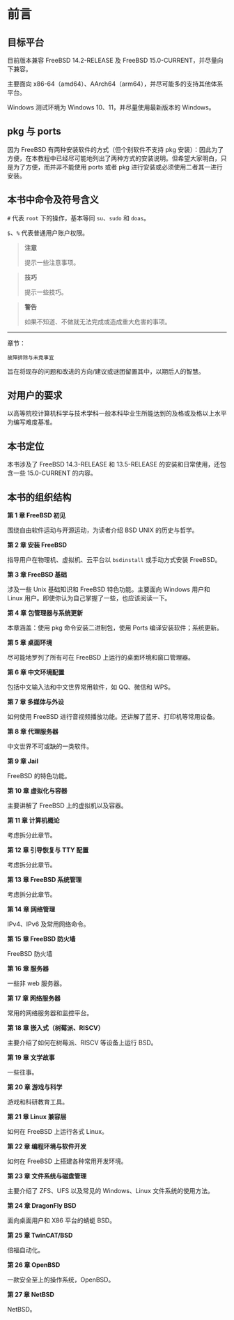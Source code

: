 # 前言

## 目标平台

目前版本兼容 FreeBSD 14.2-RELEASE 及 FreeBSD 15.0-CURRENT，并尽量向下兼容。

主要面向 x86-64（amd64）、AArch64（arm64），并尽可能多的支持其他体系平台。

Windows 测试环境为 Windows 10、11，并尽量使用最新版本的 Windows。

## pkg 与 ports

因为 FreeBSD 有两种安装软件的方式（但个别软件不支持 pkg 安装）：因此为了方便，在本教程中已经尽可能地列出了两种方式的安装说明。但希望大家明白，只是为了方便，而并非不能使用 ports 或者 pkg 进行安装或必须使用二者其一进行安装。

## 本书中命令及符号含义

`#` 代表 `root` 下的操作，基本等同 `su`、`sudo` 和 `doas`。

`$`、`%` 代表普通用户账户权限。

>**注意**
>
>提示一些注意事项。

>**技巧**
>
>提示一些技巧。

>**警告**
>
>如果不知道、不做就无法完成或造成重大危害的事项。

---

章节：

```
故障排除与未竟事宜
```

旨在将现存的问题和改进的方向/建议或谜团留置其中，以期后人的智慧。

## 对用户的要求

以高等院校计算机科学与技术学科一般本科毕业生所能达到的及格或及格以上水平为编写难度基准。

## 本书定位

本书涉及了 FreeBSD 14.3-RELEASE 和 13.5-RELEASE 的安装和日常使用，还包含一些 15.0-CURRENT 的内容。



## 本书的组织结构

**第 1 章 FreeBSD 初见**

围绕自由软件运动与开源运动，为读者介绍 BSD UNIX 的历史与哲学。

**第 2 章 安装 FreeBSD**

指导用户在物理机、虚拟机、云平台以 `bsdinstall` 或手动方式安装 FreeBSD。

**第 3 章 FreeBSD 基础**

涉及一些 Unix 基础知识和 FreeBSD 特色功能。主要面向 Windows 用户和 Linux 用户。即使你认为自己掌握了一些，也应该阅读一下。

**第 4 章 包管理器与系统更新**

本章涵盖：使用 pkg 命令安装二进制包，使用 Ports 编译安装软件；系统更新。

**第 5 章 桌面环境**

尽可能地罗列了所有可在 FreeBSD 上运行的桌面环境和窗口管理器。

**第 6 章 中文环境配置**

包括中文输入法和中文世界常用软件，如 QQ、微信和 WPS。

**第 7 章 多媒体与外设**

如何使用 FreeBSD 进行音视频播放功能。还讲解了蓝牙、打印机等常用设备。

**第 8 章 代理服务器**

中文世界不可或缺的一类软件。

**第 9 章 Jail**

FreeBSD 的特色功能。

**第 10 章 虚拟化与容器**

主要讲解了 FreeBSD 上的虚拟机以及容器。

**第 11 章 计算机概论**

考虑拆分此章节。

**第 12 章 引导恢复与 TTY 配置**

考虑拆分此章节。

**第 13 章 FreeBSD 系统管理**

考虑拆分此章节。

**第 14 章 网络管理**

IPv4、IPv6 及常用网络命令。

**第 15 章 FreeBSD 防火墙**

FreeBSD 防火墙

**第 16 章 服务器**

一些非 web 服务器。

**第 17 章 网络服务器**

常用的网络服务器和监控平台。

**第 18 章 嵌入式（树莓派、RISCV）**

主要介绍了如何在树莓派、RISCV 等设备上运行 BSD。

**第 19 章 文学故事**

一些往事。

**第 20 章 游戏与科学**

游戏和科研教育工具。

**第 21 章 Linux 兼容层**

如何在 FreeBSD 上运行各式 Linux。

**第 22 章 编程环境与软件开发**

如何在 FreeBSD 上搭建各种常用开发环境。

**第 23 章 文件系统与磁盘管理**

主要介绍了 ZFS、UFS 以及常见的 Windows、Linux 文件系统的使用方法。

**第 24 章 DragonFly BSD**

面向桌面用户和 X86 平台的蜻蜓 BSD。

**第 25 章 TwinCAT/BSD**

倍福自动化。

**第 26 章 OpenBSD**

一款安全至上的操作系统，OpenBSD。

**第 27 章 NetBSD**

NetBSD。




